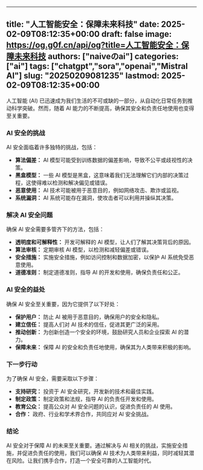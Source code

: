 
---
title: "人工智能安全：保障未来科技"
date: 2025-02-09T08:12:35+00:00
draft: false
image: https://og.g0f.cn/api/og?title=人工智能安全：保障未来科技
authors: ["naiveのai"]
categories: ["ai"]
tags: ["chatgpt","sora","openai","Mistral AI"]
slug: "20250209081235"
lastmod: 2025-02-09T08:12:35+00:00
---
人工智能 (AI) 已迅速成为我们生活的不可或缺的一部分，从自动化日常任务到推动科学突破。然而，随着 AI 能力的不断提高，确保其安全和负责任地使用也变得至关重要。

### AI 安全的挑战

AI 安全面临着许多独特的挑战，包括：

- **算法偏差：** AI 模型可能受到训练数据的偏差影响，导致不公平或歧视性的决策。
- **黑盒模型：** 一些 AI 模型是黑盒，这意味着我们无法理解它们内部的决策过程，这使得难以检测和解决偏见或错误。
- **恶意使用：** AI 技术可能被用于恶意目的，例如网络攻击、欺诈或监视。
- **系统漏洞：** AI 系统可能存在漏洞，使攻击者可以利用并操纵其决策。

### 解决 AI 安全问题

确保 AI 安全需要多管齐下的方法，包括：

- **透明度和可解释性：** 开发可解释的 AI 模型，让人们了解其决策背后的原因。
- **算法审核：** 定期审核 AI 模型，以检测和减轻偏差或错误。
- **安全措施：** 实施安全措施，例如访问控制和数据加密，以保护 AI 系统免受恶意使用。
- **道德准则：** 制定道德准则，指导 AI 的开发和使用，确保负责任和公正。

### AI 安全的益处

确保 AI 安全至关重要，因为它提供了以下好处：

- **保护用户：** 防止 AI 被用于恶意目的，确保用户的安全和隐私。
- **建立信任：** 提高人们对 AI 技术的信任，促进其更广泛的采用。
- **推动创新：** 为创新创造一个安全的环境，鼓励研究人员和企业探索 AI 的潜力。
- **保障未来：** 保障 AI 的安全和负责任地使用，确保其为人类带来积极的影响。

### 下一步行动

为了确保 AI 安全，需要采取以下步骤：

- **支持研究：** 投资于 AI 安全研究，开发新的技术和最佳实践。
- **制定政策：** 制定政策和法规，指导 AI 的负责任开发和使用。
- **教育公众：** 提高公众对 AI 安全问题的认识，促进负责任的 AI 使用。
- **合作：** 政府、行业和学术界合作，共同应对 AI 安全挑战。

### 结论

AI 安全对于保障 AI 的未来至关重要。通过解决与 AI 相关的挑战，实施安全措施，并促进负责任的使用，我们可以确保 AI 技术为人类带来利益，同时减轻其潜在风险。让我们携手合作，打造一个安全可靠的人工智能时代。